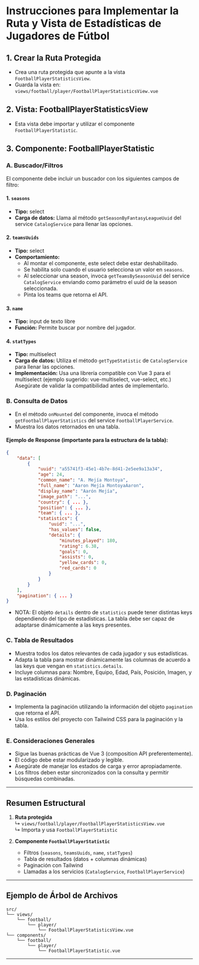 # Instrucciones para Implementar la Ruta y Vista de Estadísticas de Jugadores de Fútbol

## 1. Crear la Ruta Protegida

- Crea una ruta protegida que apunte a la vista `FootballPlayerStatisticsView`.
- Guarda la vista en:  
  `views/football/player/FootballPlayerStatisticsView.vue`

## 2. Vista: FootballPlayerStatisticsView

- Esta vista debe importar y utilizar el componente `FootballPlayerStatistic`.

## 3. Componente: FootballPlayerStatistic

### A. Buscador/Filtros

El componente debe incluir un buscador con los siguientes campos de filtro:

#### 1. `seasons`
- **Tipo:** select
- **Carga de datos:** Llama al método `getSeasonByFantasyLeagueUuid` del service `CatalogService` para llenar las opciones.

#### 2. `teamsUuids`
- **Tipo:** select
- **Comportamiento:**
  - Al montar el componente, este select debe estar deshabilitado.
  - Se habilita solo cuando el usuario selecciona un valor en `seasons`.
  - Al seleccionar una season, invoca `getTeamsBySeasonUuid` del service `CatalogService` enviando como parámetro el uuid de la season seleccionada.
  - Pinta los teams que retorna el API.

#### 3. `name`
- **Tipo:** input de texto libre
- **Función:** Permite buscar por nombre del jugador.

#### 4. `statTypes`
- **Tipo:** multiselect
- **Carga de datos:** Utiliza el método `getTypeStatistic` de `CatalogService` para llenar las opciones.
- **Implementación:** Usa una librería compatible con Vue 3 para el multiselect (ejemplo sugerido: vue-multiselect, vue-select, etc.) Asegúrate de validar la compatibilidad antes de implementarlo.

### B. Consulta de Datos

- En el método `onMounted` del componente, invoca el método `getFootballPlayerStatistics` del service `FootballPlayerService`.
- Muestra los datos retornados en una tabla.

#### Ejemplo de Response (importante para la estructura de la tabla):

```json
{
    "data": [
        {
            "uuid": "a55741f3-45e1-4b7e-8d41-2e5ee9a13a34",
            "age": 24,
            "common_name": "A. Mejía Montoya",
            "full_name": "Aaron Mejía MontoyaAaron",
            "display_name": "Aarón Mejía",
            "image_path": "...",
            "country": { ... },
            "position": { ... },
            "team": { ... },
            "statistics": {
                "uuid": "...",
                "has_values": false,
                "details": {
                    "minutes_played": 180,
                    "rating": 6.38,
                    "goals": 0,
                    "assists": 0,
                    "yellow_cards": 0,
                    "red_cards": 0
                }
            }
        }
    ],
    "pagination": { ... }
}
```

- NOTA: El objeto `details` dentro de `statistics` puede tener distintas keys dependiendo del tipo de estadísticas. La tabla debe ser capaz de adaptarse dinámicamente a las keys presentes.

### C. Tabla de Resultados

- Muestra todos los datos relevantes de cada jugador y sus estadísticas.
- Adapta la tabla para mostrar dinámicamente las columnas de acuerdo a las keys que vengan en `statistics.details`.
- Incluye columnas para: Nombre, Equipo, Edad, País, Posición, Imagen, y las estadísticas dinámicas.

### D. Paginación

- Implementa la paginación utilizando la información del objeto `pagination` que retorna el API.
- Usa los estilos del proyecto con Tailwind CSS para la paginación y la tabla.

### E. Consideraciones Generales

- Sigue las buenas prácticas de Vue 3 (composition API preferentemente).
- El código debe estar modularizado y legible.
- Asegúrate de manejar los estados de carga y error apropiadamente.
- Los filtros deben estar sincronizados con la consulta y permitir búsquedas combinadas.

---

## Resumen Estructural

1. **Ruta protegida**  
   ↳ `views/football/player/FootballPlayerStatisticsView.vue`  
   ↳ Importa y usa `FootballPlayerStatistic`

2. **Componente `FootballPlayerStatistic`**  
   - Filtros (`seasons`, `teamsUuids`, `name`, `statTypes`)
   - Tabla de resultados (datos + columnas dinámicas)
   - Paginación con Tailwind
   - Llamadas a los servicios (`CatalogService`, `FootballPlayerService`)

---

## Ejemplo de Árbol de Archivos

```
src/
└── views/
    └── football/
        └── player/
            └── FootballPlayerStatisticsView.vue
└── components/
    └── football/
        └── player/
            └── FootballPlayerStatistic.vue
```

---
